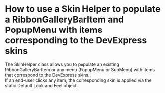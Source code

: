 # How to use a Skin Helper to populate a RibbonGalleryBarItem and PopupMenu with items corresponding to the DevExpress skins


<p>The SkinHelper class allows you to populate an existing RibbonGalleryBarItem or any menu (PopupMenu or SubMenu) with items that correspond to the DevExpress skins. <br />
If an end-user clicks any item, the corresponding skin is applied via the static Default Look and Feel object.</p>

<br/>


